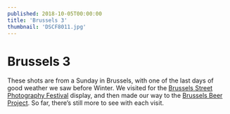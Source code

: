 ```yaml
---
published: 2018-10-05T00:00:00
title: 'Brussels 3'
thumbnail: 'DSCF8011.jpg'
---
```

# Brussels 3

These shots are from a Sunday in Brussels, with one of the last days of good weather we saw before Winter. We visited for the [Brussels Street Photography Festival](https://www.bspfestival.org/en/home/) display, and then made our way to the [Brussels Beer Project](https://www.beerproject.be). So far, there’s still more to see with each visit.
